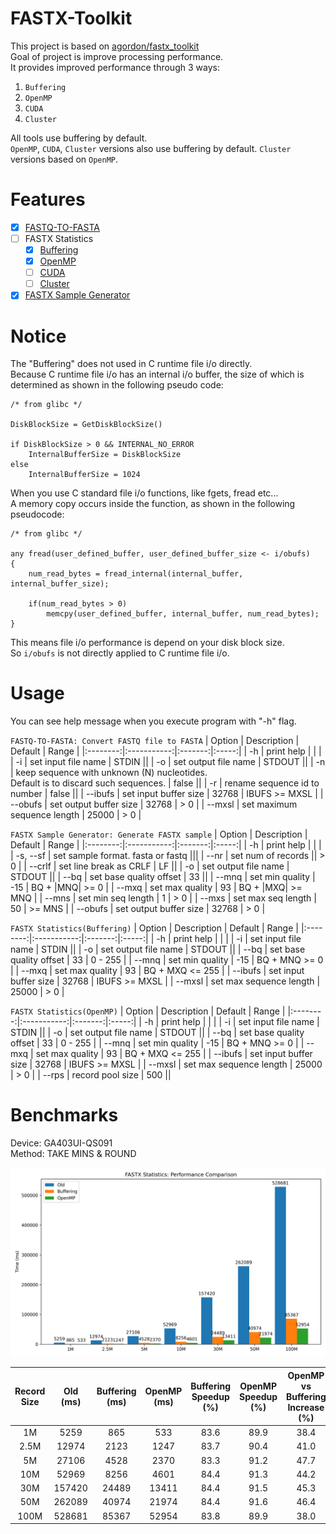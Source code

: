 

# FASTX-Toolkit
This project is based on [agordon/fastx_toolkit](https://github.com/agordon/fastx_toolkit)  
Goal of project is improve processing performance.  
It provides improved performance through 3 ways:

1. `Buffering`
2. `OpenMP`
3. `CUDA`
4. `Cluster`

All tools use buffering by default.  
`OpenMP`, `CUDA`, `Cluster` versions also use buffering by default.
`Cluster` versions based on `OpenMP`.

# Features
- [x] [FASTQ-TO-FASTA](fastx-toolkit/fastq-to-fasta)
- [ ] FASTX Statistics
	- [x] [Buffering](fastx-toolkit/fastx-qual-stats)
	- [x] [OpenMP](fastx-toolkit/fastx-qual-stats-omp)
	- [ ] [CUDA](fastx-toolkit/fastx-qual-stats-cuda)
	- [ ] [Cluster](fastx-toolkit/fastx-qual-stats-cluster)
- [x] [FASTX Sample Generator](fastx-toolkit/fastx-samp-gen)

# Notice
The "Buffering" does not used in C runtime file i/o directly.  
Because C runtime file i/o has an internal i/o buffer, the size of which is determined as shown in the following pseudo code:

```Pseudo
/* from glibc */

DiskBlockSize = GetDiskBlockSize()

if DiskBlockSize > 0 && INTERNAL_NO_ERROR
	InternalBufferSize = DiskBlockSize
else
	InternalBufferSize = 1024
```

When you use C standard file i/o functions, like fgets, fread etc...  
A memory copy occurs inside the function, as shown in the following pseudocode:

```
/* from glibc */

any fread(user_defined_buffer, user_defined_buffer_size <- i/obufs)
{
	num_read_bytes = fread_internal(internal_buffer, internal_buffer_size);

	if(num_read_bytes > 0)
		memcpy(user_defined_buffer, internal_buffer, num_read_bytes);
}
```

This means file i/o performance is depend on your disk block size.  
So `i/obufs` is not directly applied to C runtime file i/o.

# Usage
You can see help message when you execute program with "-h" flag.  

`FASTQ-TO-FASTA: Convert FASTQ file to FASTA`
|  Option  | Description | Default | Range | 
|:--------:|:-----------:|:-------:|:-----:|
| -h       | print help  |         |       |
| -i       | set input file name | STDIN ||
| -o       | set output file name | STDOUT ||
| -n       | keep sequence with unknown (N) nucleotides.<br/>Default is to discard such sequences. | false ||
| -r       | rename sequence id to number | false ||
| -\-ibufs | set input buffer size | 32768 | IBUFS >= MXSL |
| -\-obufs | set output buffer size | 32768 | > 0 |
| -\-mxsl  | set maximum sequence length | 25000 | > 0 |

`FASTX Sample Generator: Generate FASTX sample`
|  Option  | Description | Default | Range | 
|:--------:|:-----------:|:-------:|:-----:|
| -h        | print help  |         |       |
| -s, -\-sf | set sample format. fasta or fastq |||
| -\-nr     | set num of records || > 0 |
| -\-crlf   | set line break as CRLF | LF ||
| -o        | set output file name | STDOUT ||
| -\-bq     | set base quality offset | 33 ||
| -\-mnq    | set min quality | -15 | BQ + \|MNQ\| >= 0 |
| -\-mxq    | set max quality | 93 | BQ + \|MXQ\| >= MNQ |
| -\-mns    | set min seq length | 1 | > 0 |
| -\-mxs    | set max seq length | 50 | >= MNS |
| -\-obufs  | set output buffer size | 32768 | > 0 |

`FASTX Statistics(Buffering)`
|  Option  | Description | Default | Range | 
|:--------:|:-----------:|:-------:|:-----:|
| -h       | print help  |         |       |
| -i       | set input file name | STDIN ||
| -o       | set output file name | STDOUT ||
| -\-bq    | set base quality offset | 33 | 0 - 255 |
| -\-mnq   | set min quality | -15 | BQ + MNQ >= 0 |
| -\-mxq   | set max quality | 93  | BQ + MXQ <= 255 |
| -\-ibufs | set input buffer size | 32768 | IBUFS >= MXSL |
| -\-mxsl  | set max sequence length | 25000 | > 0 |

`FASTX Statistics(OpenMP)`
|  Option  | Description | Default | Range | 
|:--------:|:-----------:|:-------:|:-----:|
| -h       | print help  |         |       |
| -i       | set input file name | STDIN ||
| -o       | set output file name | STDOUT ||
| -\-bq    | set base quality offset | 33 | 0 - 255 |
| -\-mnq   | set min quality | -15 | BQ + MNQ >= 0 |
| -\-mxq   | set max quality | 93  | BQ + MXQ <= 255 |
| -\-ibufs | set input buffer size | 32768 | IBUFS >= MXSL |
| -\-mxsl  | set max sequence length | 25000 | > 0 |
| -\-rps   | record pool size | 500 ||

# Benchmarks
Device: GA403UI-QS091  
Method: TAKE MINS & ROUND

![Performance Comparison](fastx-toolkit/tests/results/fastx-statistics.png)

| Record Size | Old (ms) | Buffering (ms) | OpenMP (ms) | Buffering Speedup (%) | OpenMP Speedup (%) | OpenMP vs Buffering Increase (%) |
|:-----------:|:--------:|:--------------:|:-----------:|:---------------------:|:-------------------:|:--------------------------------:|
| 1M          | 5259     | 865            | 533         | 83.6                  | 89.9                | 38.4                             |
| 2.5M        | 12974    | 2123           | 1247        | 83.7                  | 90.4                | 41.0                             |
| 5M          | 27106    | 4528           | 2370        | 83.3                  | 91.2                | 47.7                             |
| 10M         | 52969    | 8256           | 4601        | 84.4                  | 91.3                | 44.2                             |
| 30M         | 157420   | 24489          | 13411       | 84.4                  | 91.5                | 45.3                             |
| 50M         | 262089   | 40974          | 21974       | 84.4                  | 91.6                | 46.4                             |
| 100M        | 528681   | 85367          | 52954       | 83.8                  | 89.9                | 38.0                             |